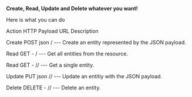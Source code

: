 ****Create, Read, Update and Delete whatever you want!****

Here is what you can do

Action	HTTP	Payload	URL	Description

Create	POST	json	/<resource>  ---	Create an entity represented by the JSON payload.

Read	GET	-	/<resource> ---	Get all entities from the resource.

Read	GET	-	/<resource>/<id>	--- Get a single entity.

Update	PUT	json	/<resource>/<id>	--- Update an entitiy with the JSON payload.

Delete	DELETE	-	/<resource>/<id> ---	Delete an entity.
